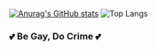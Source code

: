 [![Anurag's GitHub stats](https://github-readme-stats.vercel.app/api?username=JustPyrrha&show_icons=true&rank_icon=github&bg_color=303446&text_color=c6d0f5&icon_color=ca9ee6&title_color=81c8be)](https://github.com/anuraghazra/github-readme-stats)
![Top Langs](https://github-readme-stats.vercel.app/api/top-langs/?username=JustPyrrha&layout=compact&bg_color=303446&text_color=c6d0f5&icon_color=ca9ee6&title_color=81c8be)

### 💕 Be Gay, Do Crime 💕
